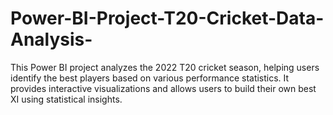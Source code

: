 # Power-BI-Project-T20-Cricket-Data-Analysis-
This Power BI project analyzes the 2022 T20 cricket season, helping users identify the best players based on various performance statistics. It provides interactive visualizations and allows users to build their own best XI using statistical insights.
